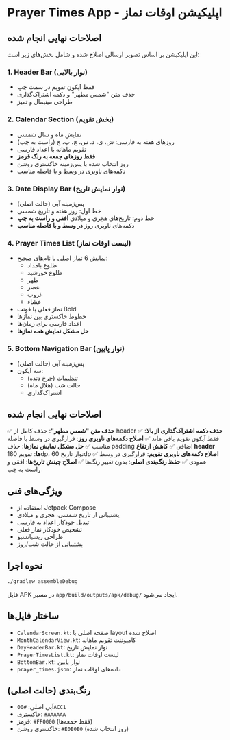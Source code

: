 # Prayer Times App - اپلیکیشن اوقات نماز

## اصلاحات نهایی انجام شده

این اپلیکیشن بر اساس تصویر ارسالی اصلاح شده و شامل بخش‌های زیر است:

### 1. Header Bar (نوار بالایی)
- فقط آیکون تقویم در سمت چپ
- حذف متن "شمس مطهر" و دکمه اشتراک‌گذاری
- طراحی مینیمال و تمیز

### 2. Calendar Section (بخش تقویم)
- نمایش ماه و سال شمسی
- روزهای هفته به فارسی: ش، ی، د، س، چ، پ، ج (راست به چپ)
- تقویم ماهانه با اعداد فارسی
- **فقط روزهای جمعه به رنگ قرمز**
- روز انتخاب شده با پس‌زمینه خاکستری روشن
- دکمه‌های ناوبری در وسط و با فاصله مناسب

### 3. Date Display Bar (نوار نمایش تاریخ)
- پس‌زمینه آبی (حالت اصلی)
- خط اول: روز هفته و تاریخ شمسی
- خط دوم: تاریخ‌های هجری و میلادی **افقی و راست به چپ**
- دکمه‌های ناوبری روز **در وسط و با فاصله مناسب**

### 4. Prayer Times List (لیست اوقات نماز)
- نمایش 6 نماز اصلی با نام‌های صحیح:
  - طلوع بامداد
  - طلوع خورشید
  - ظهر
  - عصر
  - غروب
  - عشاء
- نماز فعلی با فونت Bold
- خطوط خاکستری بین نمازها
- اعداد فارسی برای زمان‌ها
- **حل مشکل نمایش همه نمازها**

### 5. Bottom Navigation Bar (نوار پایین)
- پس‌زمینه آبی (حالت اصلی)
- سه آیکون:
  - تنظیمات (چرخ دنده)
  - حالت شب (هلال ماه)
  - اشتراک‌گذاری

## اصلاحات نهایی انجام شده

✅ **حذف متن "شمس مطهر"**: حذف کامل از header
✅ **حذف دکمه اشتراک‌گذاری از بالا**: فقط آیکون تقویم باقی ماند
✅ **اصلاح دکمه‌های ناوبری روز**: قرارگیری در وسط با فاصله مناسب
✅ **حل مشکل نمایش نمازها**: حذف padding اضافی
✅ **کاهش ارتفاع header ها**: تقویم 180dp، نوار تاریخ 60dp
✅ **اصلاح دکمه‌های ناوبری تقویم**: قرارگیری در وسط عمودی
✅ **حفظ رنگ‌بندی اصلی**: بدون تغییر رنگ‌ها
✅ **اصلاح چینش تاریخ‌ها**: افقی و راست به چپ

## ویژگی‌های فنی

- استفاده از Jetpack Compose
- پشتیبانی از تاریخ شمسی، هجری و میلادی
- تبدیل خودکار اعداد به فارسی
- تشخیص خودکار نماز فعلی
- طراحی ریسپانسیو
- پشتیبانی از حالت شب/روز

## نحوه اجرا

```bash
./gradlew assembleDebug
```

فایل APK در مسیر `app/build/outputs/apk/debug/` ایجاد می‌شود.

## ساختار فایل‌ها

- `CalendarScreen.kt`: صفحه اصلی با layout اصلاح شده
- `MonthCalendarView.kt`: کامپوننت تقویم ماهانه
- `DayHeaderBar.kt`: نوار نمایش تاریخ
- `PrayerTimesList.kt`: لیست اوقات نماز
- `BottomBar.kt`: نوار پایین
- `prayer_times.json`: داده‌های اوقات نماز

## رنگ‌بندی (حالت اصلی)

- آبی اصلی: `#00ACC1`
- خاکستری: `#AAAAAA`
- قرمز: `#FF0000` (فقط جمعه‌ها)
- خاکستری روشن: `#E0E0E0` (روز انتخاب شده)